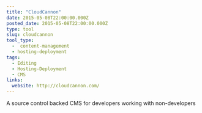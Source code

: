 ```yaml
---
title: "CloudCannon"
date: 2015-05-08T22:00:00.000Z
posted_date: 2015-05-08T22:00:00.000Z
type: tool
slug: cloudcannon
tool_type:
  -  content-management
  - hosting-deployment
tags:
  - Editing
  - Hosting-Deployment
  - CMS
links:
  website: http://cloudcannon.com/
---
```

A source control backed CMS for developers working with non-developers
